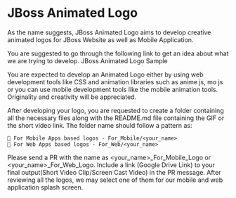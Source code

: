 # JBoss Animated Logo

As the name suggests, JBoss Animated Logo aims to develop creative animated logos
for JBoss Website as well as Mobile Application.

You are suggested to go through the following link to get an idea about what we are
trying to develop. JBoss Animated Logo Sample

You are expected to develop an Animated Logo either by using web development tools
like CSS and animation libraries such as anime js, mo js or you can use mobile
development tools like the mobile animation tools. Originality and creativity will be
appreciated.

After developing your logo, you are requested to create a folder containing all the
necessary files along with the README.md file containing the GIF or the short video link.
The folder name should follow a pattern as:

```
 For Mobile Apps based logos - For_Mobile/<your_name>
 For Web Apps based logos - For_Web/<your_name>
```
Please send a PR with the name
as <your_name>_For_Mobile_Logo or <your_name>_For_Web_Logo. Include a link (Google Drive
Link) to your final output(Short Video Clip/Screen Cast Video) in the PR message.
After reviewing all the logos, we may select one of them for our mobile and web
application splash screen.


